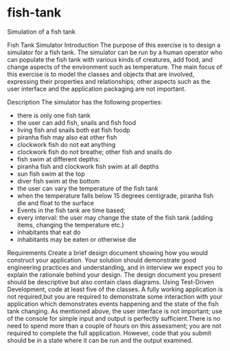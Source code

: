 fish-tank
=========

Simulation of a fish tank

Fish Tank Simulator Introduction
The purpose of this exercise is to design a simulator for a fish tank. 
The simulator can be run by a human operator who can populate the fish tank with 
various kinds of creatures, add food, and change aspects of the environment
such as temperature. The main focus of this exercise is to model the classes and 
objects that are involved, expressing their properties and relationships; other 
aspects such as the user interface and the application packaging are not important. 

Description 
The simulator has the following properties:
  * there is only one fish tank
  * the user can add fish, snails and fish food
  * living fish and snails both eat fish foodp
  * piranha fish may also eat other fish
  * clockwork fish do not eat anything
  * clockwork fish do not breathe; other fish and snails do
  * fish swim at different depths:
  * piranha fish and clockwork fish swim at all depths
  * sun fish swim at the top
  * diver fish swim at the bottom
  * the user can vary the temperature of the fish tank
  * when the temperature falls below 15 degrees centigrade, piranha fish die and float to the surface
  * Events in the fish tank are time based; 
  * every interval: the user may change the state of the fish tank (adding items, changing the temperature etc.) 
  * inhabitants that eat do
  * inhabitants may be eaten or otherwise die 

Requirements 
Create a brief design document showing how you would construct your application. Your solution should
demonstrate good engineering practices and understanding, and in interview we expect you to explain the
rationale behind your design. The design document you present should be descriptive but also contain class
diagrams. Using Test-Driven Development, code at least five of the classes. A fully working application is 
not required,but you are required to demonstrate some interaction with your application which demonstrates 
events happening and the state of the fish tank changing. As mentioned above, the user interface is not 
important; use of the console for simple input and output is perfectly sufficient.There is no need to spend 
more than a couple of hours on this assessment; you are not required to complete the full application. 
However, code that you submit should be in a state where it can be run and the output examined.

